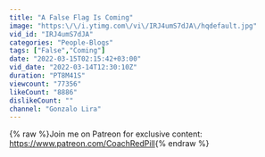 ```yaml
---
title: "A False Flag Is Coming"
image: "https:\/\/i.ytimg.com\/vi\/IRJ4umS7dJA\/hqdefault.jpg"
vid_id: "IRJ4umS7dJA"
categories: "People-Blogs"
tags: ["False","Coming"]
date: "2022-03-15T02:15:42+03:00"
vid_date: "2022-03-14T12:30:10Z"
duration: "PT8M41S"
viewcount: "77356"
likeCount: "8886"
dislikeCount: ""
channel: "Gonzalo Lira"
---
```

{% raw %}Join me on Patreon for exclusive content:<br /><a rel="nofollow" target="blank" href="https://www.patreon.com/CoachRedPill">https://www.patreon.com/CoachRedPill</a>{% endraw %}
